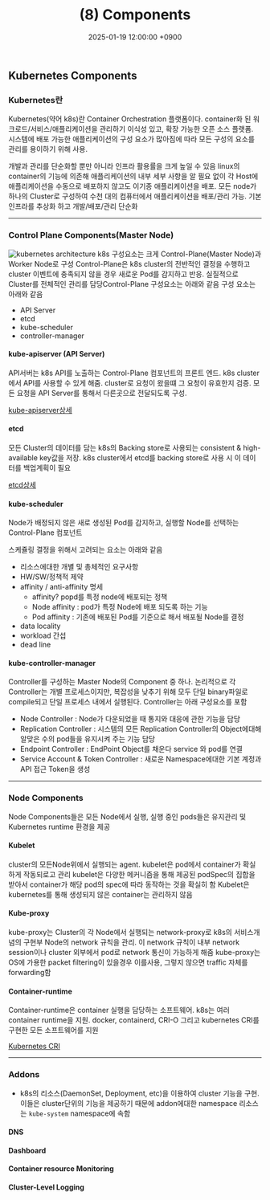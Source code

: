 ﻿---
title: "(8) Components"
date : 2025-01-19 12:00:00 +0900
categories: [Kubernetes,Components]
tags : [k8s]
---


<!--more-->
## Kubernetes Components
### Kubernetes란
Kubernetes(약어 k8s)란 Container Orchestration 플랫폼이다. container화 된 워크로드/서비스/애플리케이션을 관리하기 이식성 있고, 확장 가능한 오픈 소스 플랫폼. 시스템에 배포 가능한 애플리케이션의 구성 요소가 많아짐에 따라 모든 구성의 요소를 관리를 용이하기 위해 사용. 

개발과 관리를 단순화할 뿐만 아니라 인프라 활용률을 크게 높일 수 있음 linux의 container의 기능에 의존해 애플리케이션의 내부 세부 사항을 알 필요 없이 각 Host에 애플리케이션을 수동으로 배포하지 않고도 이기종 애플리케이션을 배포. 모든 node가 하나의 Cluster로 구성하여 수천 대의 컴퓨터에서 애플리케이션을 배포/관리 가능. 기본 인프라를 추상화 하고 개발/배포/관리 단순화

---

### Control Plane Components(Master Node)
![kubernetes architecture](https://d33wubrfki0l68.cloudfront.net/2475489eaf20163ec0f54ddc1d92aa8d4c87c96b/e7c81/images/docs/components-of-kubernetes.svg)
k8s 구성요소는 크게 Control-Plane(Master Node)과 Worker Node로 구성
Control-Plane은 k8s cluster의 전반적인 결정을 수행하고 cluster 이벤트에 충족되지 않을 경우 새로운 Pod를 감지하고 반응. 실질적으로 Cluster를 전체적인 관리를 담당Control-Plane 구성요소는 아래와 같음 구성 요소는 아래와 같음
- API Server
- etcd
- kube-scheduler
- controller-manager

#### kube-apiserver (API Server)
API서버는 k8s  API를 노출하는 Control-Plane 컴포넌트의 프론트 엔드. k8s cluster에서 API를 사용할 수 있게 해줌. cluster로 요청이 왔을떄 그 요청이 유효한지 검증. 모든 요청을 API Server를 통해서 다른곳으로 전달되도록 구성.


[kube-apiserver상세](https://kubernetes.io/docs/reference/command-line-tools-reference/kube-apiserver/)

#### etcd
모든 Cluster의 데이터를 담는 k8s의 Backing store로 사용되는 consistent & high-available key값을 저장. k8s cluster에서 etcd를 backing store로 사용 시 이 데이터를 백업계획이 필요 


[etcd상세](https://etcd.io/docs/current/)


#### kube-scheduler
Node가 배정되지 않은 새로 생성된 Pod를 감지하고, 실행할 Node를 선택하는 Control-Plane 컴포넌트

스케쥴링 결정을 위해서 고려되는 요소는 아래와 같음
- 리소스에대한 개별 및 총체적인 요구사항
- HW/SW/정책적 제약
- affinity / anti-affinity 명세 
    - affinity? popd를 특정 node에 배포되는 정책 
    - Node affinity : pod가 특정 Node에 배포 되도록 하는 기능 
    - Pod affinity : 기존에 배포된 Pod를 기준으로 해서 배포될 Node를 결정
- data locality
- workload 간섭
- dead line

#### kube-controller-manager
Controller를 구성하는 Master Node의 Component 중 하나. 논리적으로 각 Controller는 개별 프로세스이지만, 복잡성을 낮추기 위해 모두 단일 binary파일로 compile되고 단일 프로세스 내에서 실행된다. Controller는 아래 구성요소를 포함

- Node Controller : Node가 다운되었을 때 통지와 대응에 관한 기능을 담당
- Replication Controller : 시스템의 모든 Replication Controller의 Object에대해 알맞은 수의 pod들을 유지시켜 주는 기능 담당
- Endpoint Controller : EndPoint Object를 채운다 service 와 pod를 연결
- Service Account & Token Controller : 새로운 Namespace에대한 기본 계정과 API 접근 Token을 생성

---

### Node Components
Node Components들은 모든 Node에서 실행, 실행 중인 pods들은 유지관리 및 Kubernetes runtime 환경을 제공

#### Kubelet
cluster의 모든Node위에서 실행되는 agent. kubelet은 pod에서 container가 확실하게 작동되로고 관리
kubelet은 다양한 메커니즘을 통해 제공된 podSpec의 집합을 받아서 container가 해당 pod의 spec에 따라 동작하는 것을 확실히 함
Kubelet은 kubernetes를 통해 생성되지 않은 container는 관리하지 않음

#### Kube-proxy
kube-proxy는 Cluster의 각 Node에서 실행되는 network-proxy로 k8s의 서비스개념의 구현부 
Node의 network 규칙을 관리. 이 network 규칙이 내부 network session이나 cluster 외부에서 pod로 network 통신이 가능하게 해줌
kube-proxy는 OS에 가용한 packet filtering이 있을경우 이를사용, 그렇지 않으면 traffic 자체를 forwarding함

#### Container-runtime
Container-runtime은 container 실행을 담당하는 소프트웨어. k8s는 여러 container runtime을 지원. docker, containerd, CRI-O 그리고 kubernetes CRI를 구현한 모든 소프트웨어를 지원


[Kubernetes CRI](https://github.com/kubernetes/community/blob/master/contributors/devel/sig-node/container-runtime-interface.md)

---

### Addons
- k8s의 리소스(DaemonSet, Deployment, etc)을 이용하여 cluster 기능을 구현. 이들은 cluster단위의 기능을 제공하기 때문에 addon에대한 namespace 리소스는 `kube-system` namespace에 속함

#### DNS

#### Dashboard

#### Container resource Monitoring

#### Cluster-Level Logging
